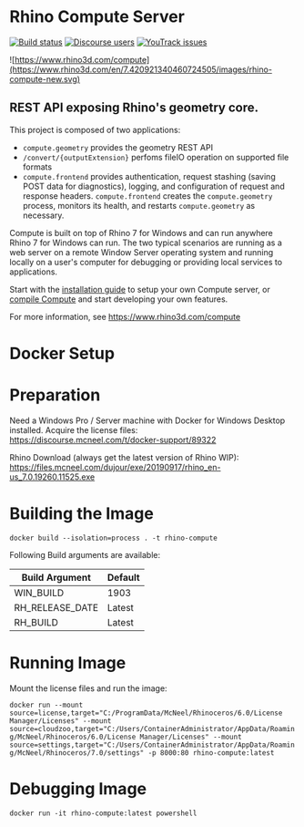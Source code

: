 # Rhino Compute Server

[![Build status](https://ci.appveyor.com/api/projects/status/unmnwi57we5nvnfi/branch/master?svg=true)](https://ci.appveyor.com/project/mcneel/compute-rhino3d/branch/master)
[![Discourse users](https://img.shields.io/discourse/https/discourse.mcneel.com/users.svg)](https://discourse.mcneel.com/c/serengeti/compute-rhino3d)
[![YouTrack issues](https://img.shields.io/badge/youtrack-COMPUTE-blue.svg)](https://mcneel.myjetbrains.com/youtrack/issues?q=project:%20Compute)

![https://www.rhino3d.com/compute](https://www.rhino3d.com/en/7.420921340460724505/images/rhino-compute-new.svg)

## REST API exposing Rhino's geometry core.

This project is composed of two applications:
- `compute.geometry` provides the geometry REST API
- `/convert/{outputExtension}` perfoms fileIO operation on supported file formats
- `compute.frontend` provides authentication, request stashing (saving POST data for diagnostics), logging, and configuration of request and response headers. `compute.frontend` creates the `compute.geometry` process, monitors its health, and restarts `compute.geometry` as necessary.

Compute is built on top of Rhino 7 for Windows and can run anywhere Rhino 7 for Windows can run. The two typical scenarios are running as a web server on a remote Window Server operating system and running locally on a user's computer for debugging or providing local services to applications.

Start with the [installation guide](docs/installation.md) to setup your own Compute server, or [compile Compute](docs/installation.md#building-from-source-and-debugging) and start developing your own features.

For more information, see https://www.rhino3d.com/compute

# Docker Setup

# Preparation
Need a Windows Pro / Server machine with Docker for Windows Desktop installed.
Acquire the license files:  
https://discourse.mcneel.com/t/docker-support/89322

Rhino Download (always get the latest version of Rhino WIP):  
https://files.mcneel.com/dujour/exe/20190917/rhino_en-us_7.0.19260.11525.exe

# Building the Image
`docker build --isolation=process . -t rhino-compute`

Following Build arguments are available:

| Build Argument  | Default |
| ------------- | ------------- |
| WIN_BUILD  | 1903  |
| RH_RELEASE_DATE  | Latest  |
| RH_BUILD  | Latest  |

# Running Image
Mount the license files and run the image:

`docker run --mount source=license,target="C:/ProgramData/McNeel/Rhinoceros/6.0/License Manager/Licenses" --mount source=cloudzoo,target="C:/Users/ContainerAdministrator/AppData/Roaming/McNeel/Rhinoceros/6.0/License Manager/Licenses" --mount source=settings,target="C:/Users/ContainerAdministrator/AppData/Roaming/McNeel/Rhinoceros/7.0/settings" -p 8000:80 rhino-compute:latest
`

# Debugging Image
`docker run -it rhino-compute:latest powershell`
